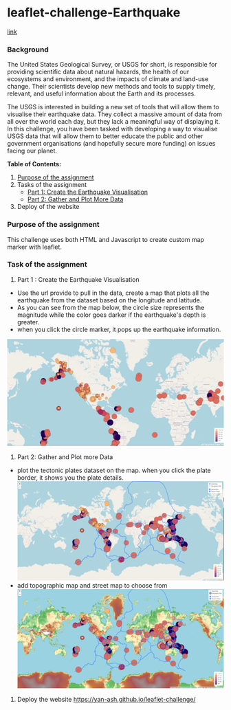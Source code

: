 # leaflet-challenge-Earthquake

[link](https://yan-ash.github.io/leaflet-challenge/)

### Background

The United States Geological Survey, or USGS for short, is responsible for providing scientific data about natural hazards, the health of our ecosystems and environment, and the impacts of climate and land-use change. Their scientists develop new methods and tools to supply timely, relevant, and useful information about the Earth and its processes.

The USGS is interested in building a new set of tools that will allow them to visualise their earthquake data. They collect a massive amount of data from all over the world each day, but they lack a meaningful way of displaying it. In this challenge, you have been tasked with developing a way to visualise USGS data that will allow them to better educate the public and other government organisations (and hopefully secure more funding) on issues facing our planet.
<br/>

**Table of Contents:**

1. [Purpose of the assignment](#purpose-of-the-assignment)
1. Tasks of the assignment
   - [Part 1: Create the Earthquake Visualisation](#part-1-create-the-earthquake-visualisation)
   - [Part 2: Gather and Plot More Data](#gather-and-plot-more-data)
1. Deploy of the website

### Purpose of the assignment

This challenge uses both HTML and Javascript to create custom map marker with leaflet.
<br/>

### Task of the assignment

1.  Part 1 : Create the Earthquake Visualisation

- Use the url provide to pull in the data, create a map that plots all the earthquake from the dataset based on the longitude and latitude.
- As you can see from the map below, the circle size represents the magnitude while the color goes darker if the earthquake's depth is greater.
- when you click the circle marker, it pops up the earthquake information.

![part1-img](img/part1.png)

1.  Part 2: Gather and Plot more Data

- plot the tectonic plates dataset on the map. when you click the plate border, it shows you the plate details.
  ![part2-img](img/part2.png)
- add topographic map and street map to choose from
  ![part3-img](img/part3.png)

1. Deploy the website
   https://yan-ash.github.io/leaflet-challenge/
